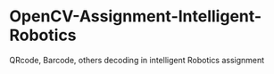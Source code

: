 # OpenCV-Assignment-Intelligent-Robotics
QRcode, Barcode, others decoding in intelligent Robotics assignment
